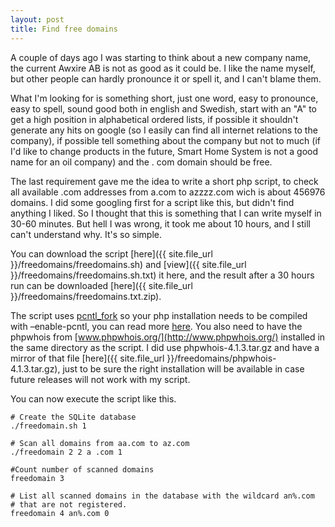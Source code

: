 ```yaml
---
layout: post
title: Find free domains
---
```


A couple of days ago I was starting to think about a new company name,
the current Awxire AB is not as good as it could be. I like the name
myself, but other people can hardly pronounce it or spell it, and I
can't blame them.

What I'm looking for is something short, just one word, easy to
pronounce, easy to spell, sound good both in english and Swedish, start
with an "A" to get a high position in alphabetical ordered lists, if
possible it shouldn't generate any hits on google (so I easily can find
all internet relations to the company), if possible tell something about
the company but not to much (if I'd like to change products in the future,
Smart Home System is not a good name for an oil company) and the .
com domain should be free.

The last requirement gave me the idea to write a short php script, to
check all available .com addresses from a.com to azzzz.com wich is about
456976 domains. I did some googling first for a script like this, but
didn't find anything I liked. So I thought that this is something that
I can write myself in 30-60 minutes. But hell I was wrong, it took me
about 10 hours, and I still can't understand why. It's so simple.

You can download the script [here]({{ site.file_url }}/freedomains/freedomains.sh)
and [view]({{ site.file_url }}/freedomains/freedomains.sh.txt) it here, and the
result after a 30 hours run can be downloaded
[here]({{ site.file_url }}/freedomains/freedomains.txt.zip).

The script uses [pcntl_fork](http://www.php.net/manual/en/function.pcntl-fork.php)
so your php installation needs to be compiled with –enable-pcntl, you
can read more [here](http://www.php.net/manual/en/pcntl.installation.php).
You also need to have the phpwhois from [www.phpwhois.org/](http://www.phpwhois.org/)
installed in the same directory as the script. I did use phpwhois-4.1.3.tar.gz
and have a mirror of that file [here]({{ site.file_url }}/freedomains/phpwhois-4.1.3.tar.gz),
just to be sure the right installation will be available in case future
releases will not work with my script.

You can now execute the script like this.

    # Create the SQLite database
    ./freedomain.sh 1

    # Scan all domains from aa.com to az.com
    ./freedomain 2 2 a .com 1

    #Count number of scanned domains
    freedomain 3

    # List all scanned domains in the database with the wildcard an%.com
    # that are not registered.
    freedomain 4 an%.com 0

